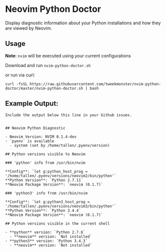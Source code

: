 # Neovim Python Doctor

Display diagnostic information about your Python installations and how they are
viewed by Neovim.

## Usage

**Note**: `nvim` will be executed using your current configurations

Download and run `nvim-python-doctor.sh`

or run via curl:

```shell
curl -fsSL https://raw.githubusercontent.com/tweekmonster/nvim-python-doctor/master/nvim-python-doctor.sh | bash
```

## Example Output:

```shell
Include the output below this line in your Github issues.


## Neovim Python Diagnostic

- Neovim Version: NVIM 0.1.4-dev
- `pyenv` is available
  - system (set by /home/tallen/.pyenv/version)

## Python versions visible to Neovim

### 'python' info from /usr/bin/nvim

**Config**: `let g:python_host_prog = '/home/tallen/.pyenv/versions/neovim2/bin/python'`
**Python Version**: `Python 2.7.11`
**Neovim Package Version**: `neovim (0.1.7)`

### 'python3' info from /usr/bin/nvim

**Config**: `let g:python3_host_prog = '/home/tallen/.pyenv/versions/neovim3/bin/python'`
**Python Version**: `Python 3.4.4`
**Neovim Package Version**: `neovim (0.1.7)`

## Python versions visible in the current shell

- **python** version: `Python 2.7.6`
  - **neovim** version: `Not installed`
- **python3** version: `Python 3.4.3`
  - **neovim** version: `Not installed`
```

